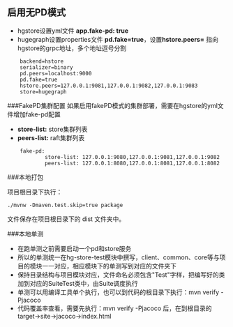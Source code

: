 ## 启用无PD模式

- hgstore设置yml文件 **app.fake-pd: true**
- hugegraph设置properties文件 **pd.fake=true**，设置**hstore.peers=** 指向hgstore的grpc地址，多个地址逗号分割

````
    backend=hstore
    serializer=binary
    pd.peers=localhost:9000
    pd.fake=true
    hstore.peers=127.0.0.1:9081,127.0.0.1:9082,127.0.0.1:9083
    store=hugegraph
````

###FakePD集群配置
如果启用fakePD模式的集群部署，需要在hgstore的yml文件增加fake-pd配置

+ **store-list:** store集群列表
+ **peers-list:** raft集群列表

````
    fake-pd:
            store-list: 127.0.0.1:9080,127.0.0.1:9081,127.0.0.1:9082
            peers-list: 127.0.0.1:8080,127.0.0.1:8081,127.0.0.1:8082
````

###本地打包

项目根目录下执行：

````
./mvnw -Dmaven.test.skip=true package
````

文件保存在项目根目录下的 dist 文件夹中。

###本地单测

- 在跑单测之前需要启动一个pd和store服务
- 所以的单测统一在hg-store-test模块中撰写，client、common、core等与项目的模块一一对应，相应模块下的单测写到对应的文件夹下
- 保持目录结构与项目模块对应，文件命名必须包含"Test"字样，把编写好的类加到对应的SuiteTest类中，由Suite调度执行
- 单测可以用编译工具单个执行，也可以到代码的根目录下执行：mvn verify -Pjacoco
- 代码覆盖率查看，需要先执行：mvn verify -Pjacoco 后，在到根目录的target->site->jacoco->index.html